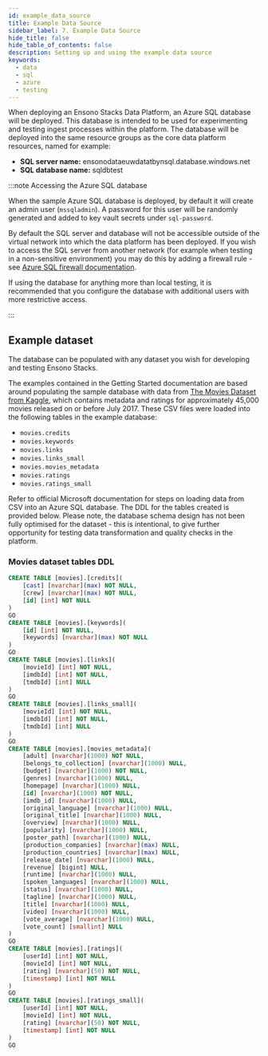 ```yaml
---
id: example_data_source
title: Example Data Source
sidebar_label: 7. Example Data Source
hide_title: false
hide_table_of_contents: false
description: Setting up and using the example data source
keywords:
  - data
  - sql
  - azure
  - testing
---
```


When deploying an Ensono Stacks Data Platform, an Azure SQL database will be deployed. This database is intended to be used for experimenting and testing ingest processes within the platform. The database will be deployed into the same resource groups as the core data platform resources, named for example:

* **SQL server name:** ensonodataeuwdatatbynsql.database.windows.net
* **SQL database name:** sqldbtest

:::note Accessing the Azure SQL database

When the sample Azure SQL database is deployed, by default it will create an admin user (`mssqladmin`). A password for this user will be randomly generated and added to key vault secrets under `sql-password`.

By default the SQL server and database will not be accessible outside of the virtual network into which the data platform has been deployed. If you wish to access the SQL server from another network (for example when testing in a non-sensitive environment) you may do this by adding a firewall rule - see [Azure SQL firewall documentation](https://learn.microsoft.com/en-us/azure/azure-sql/database/firewall-configure?view=azuresql#create-and-manage-ip-firewall-rules).

If using the database for anything more than local testing, it is recommended that you configure the database with additional users with more restrictive access.

:::

## Example dataset

The database can be populated with any dataset you wish for developing and testing Ensono Stacks.

The examples contained in the Getting Started documentation are based around populating the sample database with data
from [The Movies Dataset from Kaggle](https://www.kaggle.com/datasets/rounakbanik/the-movies-dataset), which contains metadata and ratings for approximately 45,000 movies released
on or before July 2017. These CSV files were loaded into the following tables in the example database:

* `movies.credits`
* `movies.keywords`
* `movies.links`
* `movies.links_small`
* `movies.movies_metadata`
* `movies.ratings`
* `movies.ratings_small`

Refer to official Microsoft documentation for steps on loading data from CSV into an Azure SQL database. The DDL for the tables created is provided below. Please note, the database schema design has not been fully optimised for the dataset - this is intentional, to give further opportunity for testing data transformation and quality checks in the platform.

### Movies dataset tables DDL

```sql
CREATE TABLE [movies].[credits](
	[cast] [nvarchar](max) NOT NULL,
	[crew] [nvarchar](max) NOT NULL,
	[id] [int] NOT NULL
)
GO
CREATE TABLE [movies].[keywords](
	[id] [int] NOT NULL,
	[keywords] [nvarchar](max) NOT NULL
)
GO
CREATE TABLE [movies].[links](
	[movieId] [int] NOT NULL,
	[imdbId] [int] NOT NULL,
	[tmdbId] [int] NULL
)
GO
CREATE TABLE [movies].[links_small](
	[movieId] [int] NOT NULL,
	[imdbId] [int] NOT NULL,
	[tmdbId] [int] NULL
)
GO
CREATE TABLE [movies].[movies_metadata](
	[adult] [nvarchar](1000) NOT NULL,
	[belongs_to_collection] [nvarchar](1000) NULL,
	[budget] [nvarchar](1000) NOT NULL,
	[genres] [nvarchar](1000) NULL,
	[homepage] [nvarchar](1000) NULL,
	[id] [nvarchar](1000) NOT NULL,
	[imdb_id] [nvarchar](1000) NULL,
	[original_language] [nvarchar](1000) NULL,
	[original_title] [nvarchar](1000) NULL,
	[overview] [nvarchar](1000) NULL,
	[popularity] [nvarchar](1000) NULL,
	[poster_path] [nvarchar](1000) NULL,
	[production_companies] [nvarchar](max) NULL,
	[production_countries] [nvarchar](max) NULL,
	[release_date] [nvarchar](1000) NULL,
	[revenue] [bigint] NULL,
	[runtime] [nvarchar](1000) NULL,
	[spoken_languages] [nvarchar](1000) NULL,
	[status] [nvarchar](1000) NULL,
	[tagline] [nvarchar](1000) NULL,
	[title] [nvarchar](1000) NULL,
	[video] [nvarchar](1000) NULL,
	[vote_average] [nvarchar](1000) NULL,
	[vote_count] [smallint] NULL
)
GO
CREATE TABLE [movies].[ratings](
	[userId] [int] NOT NULL,
	[movieId] [int] NOT NULL,
	[rating] [nvarchar](50) NOT NULL,
	[timestamp] [int] NOT NULL
)
GO
CREATE TABLE [movies].[ratings_small](
	[userId] [int] NOT NULL,
	[movieId] [int] NOT NULL,
	[rating] [nvarchar](50) NOT NULL,
	[timestamp] [int] NOT NULL
)
GO
```
